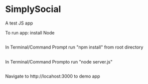 # SimplySocial
A test JS app

To run app:
install Node
##
In Terminal/Command Prompt run "npm install" from root directory
##
In Terminal/Command Prompto run "node server.js"
##
Navigate to http://locahost:3000 to demo app
